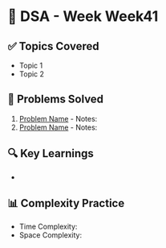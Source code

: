# 📘 DSA - Week Week41

## ✅ Topics Covered
- Topic 1
- Topic 2

## 🧩 Problems Solved
1. [Problem Name](#) - Notes:
2. [Problem Name](#) - Notes:

## 🔍 Key Learnings
- 

## 📊 Complexity Practice
- Time Complexity:
- Space Complexity:
